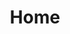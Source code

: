---
home: true
title: Home
heroImage: https://v2.vuepress.vuejs.org/images/hero.png
actions:
  - text: 由此进入
    link: /notes/vue3/
    type: primary
---